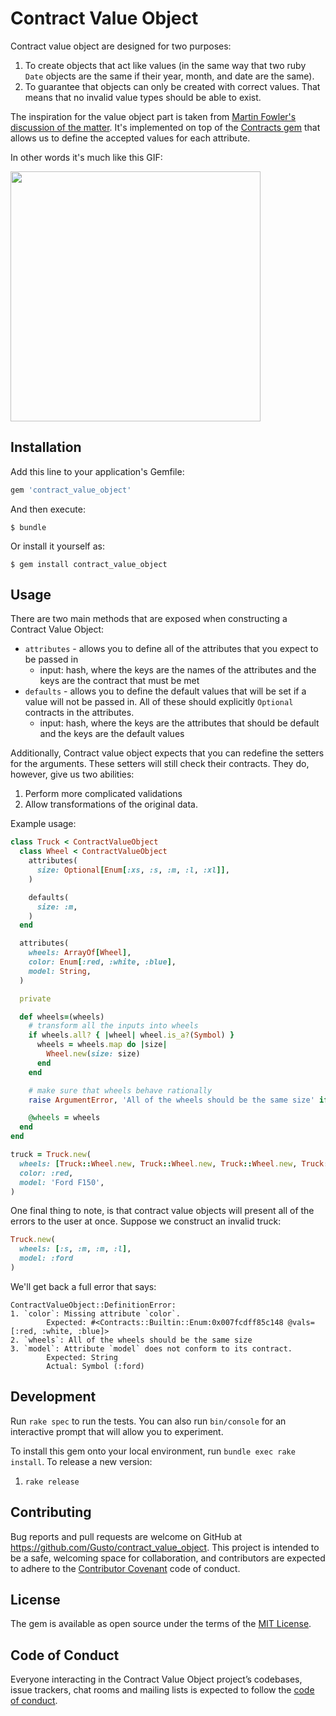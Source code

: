 # Contract Value Object

Contract value object are designed for two purposes:
1. To create objects that act like values (in the same way that two ruby `Date` objects are the same if their year, month, and date are the same).
2. To guarantee that objects can only be created with correct values. That means that no invalid value types should be able to exist.

The inspiration for the value object part is taken from [Martin Fowler's discussion of the matter](https://martinfowler.com/bliki/ValueObject.html).
It's implemented on top of the [Contracts gem](http://egonschiele.github.io/contracts.ruby/) that allows us to define the accepted values for each attribute.

In other words it's much like this GIF: 

<img width="400" src="https://media3.giphy.com/media/BHeCjdyGJck6c/source.gif">

## Installation

Add this line to your application's Gemfile:

```ruby
gem 'contract_value_object'
```

And then execute:

    $ bundle

Or install it yourself as:

    $ gem install contract_value_object

## Usage

There are two main methods that are exposed when constructing a Contract Value Object:
- `attributes` - allows you to define all of the attributes that you expect to be passed in
  - input: hash, where the keys are the names of the attributes and the keys are the contract that must be met
- `defaults` - allows you to define the default values that will be set if a value will not be passed in. All of these should explicitly `Optional` contracts in the attributes.
  - input: hash, where the keys are the attributes that should be default and the keys are the default values
  
Additionally, Contract value object expects that you can redefine the setters for the arguments.
These setters will still check their contracts. They do, however, give us two abilities:
1. Perform more complicated validations
2. Allow transformations of the original data.

Example usage:

```ruby
class Truck < ContractValueObject
  class Wheel < ContractValueObject
    attributes(
      size: Optional[Enum[:xs, :s, :m, :l, :xl]],
    )

    defaults(
      size: :m,
    )
  end

  attributes(
    wheels: ArrayOf[Wheel],
    color: Enum[:red, :white, :blue],
    model: String,
  )

  private

  def wheels=(wheels)
    # transform all the inputs into wheels
    if wheels.all? { |wheel| wheel.is_a?(Symbol) }
      wheels = wheels.map do |size|
        Wheel.new(size: size)
      end
    end

    # make sure that wheels behave rationally
    raise ArgumentError, 'All of the wheels should be the same size' if wheels.uniq(&:size).count != 1

    @wheels = wheels
  end
end

truck = Truck.new(
  wheels: [Truck::Wheel.new, Truck::Wheel.new, Truck::Wheel.new, Truck::Wheel.new],
  color: :red,
  model: 'Ford F150',
)
```

One final thing to note, is that contract value objects will present all of the errors to the user at once.
Suppose we construct an invalid truck:
```ruby
Truck.new(
  wheels: [:s, :m, :m, :l],
  model: :ford
)
```

We'll get back a full error that says:
```
ContractValueObject::DefinitionError: 
1. `color`: Missing attribute `color`.
        Expected: #<Contracts::Builtin::Enum:0x007fcdff85c148 @vals=[:red, :white, :blue]>
2. `wheels`: All of the wheels should be the same size
3. `model`: Attribute `model` does not conform to its contract.
        Expected: String
        Actual: Symbol (:ford)
```

## Development

Run `rake spec` to run the tests. You can also run `bin/console` for an interactive prompt that will allow you to experiment.

To install this gem onto your local environment, run `bundle exec rake install`. 
To release a new version:
1. `rake release`

## Contributing

Bug reports and pull requests are welcome on GitHub at https://github.com/Gusto/contract_value_object. This project is intended to be a safe, welcoming space for collaboration, and contributors are expected to adhere to the [Contributor Covenant](http://contributor-covenant.org) code of conduct.

## License

The gem is available as open source under the terms of the [MIT License](https://opensource.org/licenses/MIT).

## Code of Conduct

Everyone interacting in the Contract Value Object project’s codebases, issue trackers, chat rooms and mailing lists is expected to follow the [code of conduct](https://github.com/Gusto/contract_value_object/blob/master/CODE_OF_CONDUCT.md).
